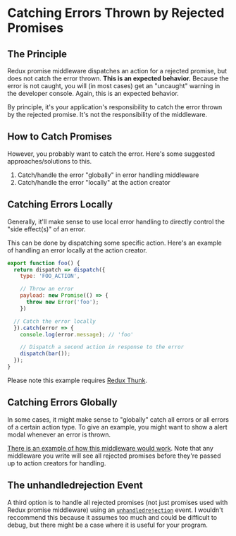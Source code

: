 # Catching Errors Thrown by Rejected Promises

## The Principle

Redux promise middleware dispatches an action for a rejected promise, but does not catch the error thrown. **This is an expected behavior.** Because the error is not caught, you will (in most cases) get an "uncaught" warning in the developer console. Again, this is an expected behavior.

By principle, it's your application's responsibility to catch the error thrown by the rejected promise. It's not the responsibility of the middleware.

## How to Catch Promises

However, you probably want to catch the error. Here's some suggested approaches/solutions to this.

1. Catch/handle the error "globally" in error handling middleware
2. Catch/handle the error "locally" at the action creator

## Catching Errors Locally

Generally, it'll make sense to use local error handling to directly control the "side effect(s)" of an error.

This can be done by dispatching some specific action. Here's an example of handling an error locally at the action creator.

```js
export function foo() {
  return dispatch => dispatch({
    type: 'FOO_ACTION',

    // Throw an error
    payload: new Promise(() => {
      throw new Error('foo');
    })

  // Catch the error locally
  }).catch(error => {
    console.log(error.message); // 'foo'

    // Dispatch a second action in response to the error
    dispatch(bar());
  });
}
```

Please note this example requires [Redux Thunk](https://github.com/gaearon/redux-thunk).

## Catching Errors Globally

In some cases, it might make sense to "globally" catch all errors or all errors of a certain action type. To give an example, you might want to show a alert modal whenever an error is thrown.

[There is an example of how this middleware would work](https://github.com/pburtchaell/redux-promise-middleware/tree/master/examples/catching-errors-with-middleware/middleware.js). Note that any middleware you write will see all rejected promises before they're passed up to action creators for handling.

## The unhandledrejection Event

A third option is to handle all rejected promises (not just promises used with Redux promise middleware) using an [`unhandledrejection`](https://developer.mozilla.org/en-US/docs/Web/Events/unhandledrejection) event. I wouldn't reccommend this because it assumes too much and could be difficult to debug, but there might be a case where it is useful for your program.
